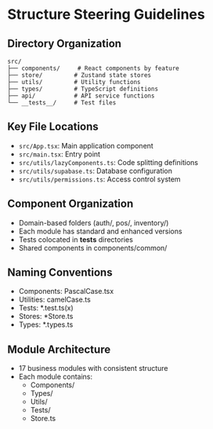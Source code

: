 # Structure Steering Guidelines

## Directory Organization
```
src/
├── components/     # React components by feature
├── store/         # Zustand state stores
├── utils/         # Utility functions
├── types/         # TypeScript definitions
├── api/           # API service functions
└── __tests__/     # Test files
```

## Key File Locations
- `src/App.tsx`: Main application component
- `src/main.tsx`: Entry point
- `src/utils/lazyComponents.ts`: Code splitting definitions
- `src/utils/supabase.ts`: Database configuration
- `src/utils/permissions.ts`: Access control system

## Component Organization
- Domain-based folders (auth/, pos/, inventory/)
- Each module has standard and enhanced versions
- Tests colocated in __tests__ directories
- Shared components in components/common/

## Naming Conventions
- Components: PascalCase.tsx
- Utilities: camelCase.ts
- Tests: *.test.ts(x)
- Stores: *Store.ts
- Types: *.types.ts

## Module Architecture
- 17 business modules with consistent structure
- Each module contains:
  - Components/
  - Types/
  - Utils/
  - Tests/
  - Store.ts